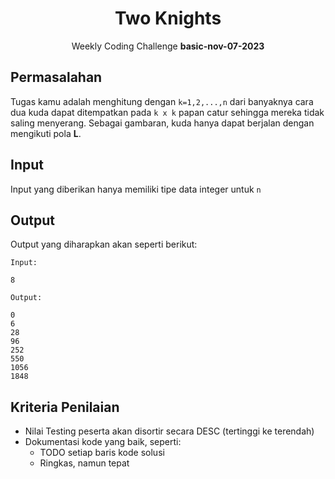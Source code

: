 <div align=center>
    <h1>Two Knights</h1>
    <p>Weekly Coding Challenge <b>basic-nov-07-2023</b></p>
</div>

## Permasalahan

Tugas kamu adalah menghitung dengan `k=1,2,...,n` dari banyaknya cara dua kuda dapat ditempatkan pada `k x k` papan catur sehingga mereka tidak saling menyerang. Sebagai gambaran, kuda hanya dapat berjalan dengan mengikuti pola **L**.

## Input

Input yang diberikan hanya memiliki tipe data integer untuk `n`

## Output

Output yang diharapkan akan seperti berikut:

`Input:`

`8`

`Output:`

```
0
6
28
96
252
550
1056
1848
```

## Kriteria Penilaian

- Nilai Testing peserta akan disortir secara DESC (tertinggi ke terendah)
- Dokumentasi kode yang baik, seperti:
  - TODO setiap baris kode solusi
  - Ringkas, namun tepat
